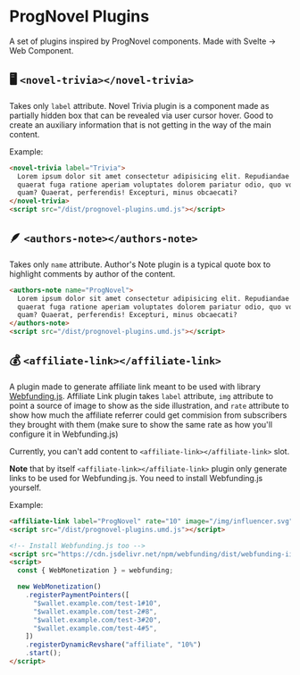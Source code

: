 # ProgNovel Plugins

A set of plugins inspired by ProgNovel components. Made with Svelte -> Web Component.

## 🖥️ `<novel-trivia></novel-trivia>`

Takes only `label` attribute. Novel Trivia plugin is a component made as partially hidden box that can be revealed via user cursor hover. Good to create an auxiliary information that is not getting in the way of the main content.

Example:

```html
<novel-trivia label="Trivia">
  Lorem ipsum dolor sit amet consectetur adipisicing elit. Repudiandae eum accusamus cupiditate
  quaerat fuga ratione aperiam voluptates dolorem pariatur odio, quo voluptatem aspernatur nostrum
  quam? Quaerat, perferendis! Excepturi, minus obcaecati?
</novel-trivia>
<script src="/dist/prognovel-plugins.umd.js"></script>
```

## 🪶 `<authors-note></authors-note>`

Takes only `name` attribute. Author's Note plugin is a typical quote box to highlight comments by author of the content.

```html
<authors-note name="ProgNovel">
  Lorem ipsum dolor sit amet consectetur adipisicing elit. Repudiandae eum accusamus cupiditate
  quaerat fuga ratione aperiam voluptates dolorem pariatur odio, quo voluptatem aspernatur nostrum
  quam? Quaerat, perferendis! Excepturi, minus obcaecati?
</authors-note>
<script src="/dist/prognovel-plugins.umd.js"></script>
```

## 💰 `<affiliate-link></affiliate-link>`

A plugin made to generate affiliate link meant to be used with library [Webfunding.js](https://github.com/prognoveljs/webfunding). Affiliate Link plugin takes `label` attribute, `img` attribute to point a source of image to show as the side illustration, and `rate` attribute to show how much the affiliate referrer could get commision from subscribers they brought with them (make sure to show the same rate as how you'll configure it in Webfunding.js)

Currently, you can't add content to `<affiliate-link></affiliate-link>` slot.

**Note** that by itself `<affiliate-link></affiliate-link>` plugin only generate links to be used for Webfunding.js. You need to install Webfunding.js yourself.

Example:

```html
<affiliate-link label="ProgNovel" rate="10" image="/img/influencer.svg"></affiliate-link>
<script src="/dist/prognovel-plugins.umd.js"></script>

<!-- Install Webfunding.js too -->
<script src="https://cdn.jsdelivr.net/npm/webfunding/dist/webfunding-iife.js"></script>
<script>
  const { WebMonetization } = webfunding;

  new WebMonetization()
    .registerPaymentPointers([
      "$wallet.example.com/test-1#10",
      "$wallet.example.com/test-2#8",
      "$wallet.example.com/test-3#20",
      "$wallet.example.com/test-4#5",
    ])
    .registerDynamicRevshare("affiliate", "10%")
    .start();
</script>
```
